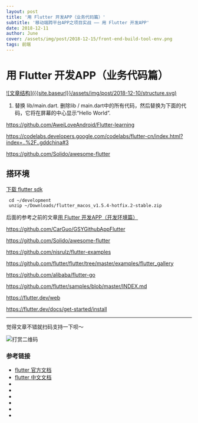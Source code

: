 ```yaml
---
layout: post
title: '用 Flutter 开发APP（业务代码篇）'
subtitle: '移动端跨平台APP之项目实战 —— 用 Flutter 开发APP'
date: 2018-12-11
author: June
cover: /assets/img/post/2018-12-15/front-end-build-tool-env.png
tags: 前端
---
```


# 用 Flutter 开发APP（业务代码篇）

<a data-fancybox="gallery" href="{{site.baseurl}}/assets/img/post/2018-12-10/structure.svg">
![文章结构]({{site.baseurl}}/assets/img/post/2018-12-10/structure.svg)
</a>

1. 替换 lib/main.dart.
	删除lib / main.dart中的所有代码，然后替换为下面的代码，它将在屏幕的中心显示“Hello World”.


https://github.com/AweiLoveAndroid/Flutter-learning

https://codelabs.developers.google.com/codelabs/flutter-cn/index.html?index=..%2F..gddchina#3

https://github.com/Solido/awesome-flutter


## 搭环境

[下载 flutter sdk](https://flutter.dev/docs/get-started/install/macos) 

```bsah
 cd ~/development
 unzip ~/Downloads/flutter_macos_v1.5.4-hotfix.2-stable.zip
```

后面的参考之前的文章[用 Flutter 开发APP（开发环境篇）](https://blog.junezhu.top/2018/12/12/front-end-build-tool-env)

https://github.com/CarGuo/GSYGithubAppFlutter

https://github.com/Solido/awesome-flutter

https://github.com/nisrulz/flutter-examples

https://github.com/flutter/flutter/tree/master/examples/flutter_gallery

https://github.com/alibaba/flutter-go

https://github.com/flutter/samples/blob/master/INDEX.md

https://flutter.dev/web

https://flutter.dev/docs/get-started/install





---

觉得文章不错就扫码支持一下呗～

![打赏二维码]({{site.baseurl}}/assets/img/post/pay-qr.jpg)

### 参考链接

* [flutter 官方文档](https://flutter.io/docs/get-started/install/macos)
* [flutter 中文文档](https://flutterchina.club/setup-macos/)
* []()
* []()
* []()
* []()
* []()
* []()